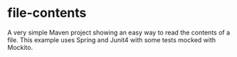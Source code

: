 # file-contents
A very simple Maven project showing an easy way to read the contents of a file.
This example uses Spring and Junit4 with some tests mocked with Mockito.
